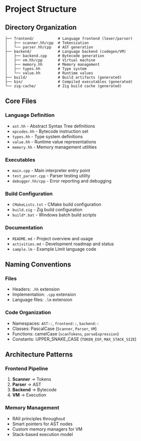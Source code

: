 # Project Structure

## Directory Organization

```
├── frontend/           # Language frontend (lexer/parser)
│   ├── scanner.hh/cpp  # Tokenization
│   └── parser.hh/cpp   # AST generation
├── backend/            # Language backend (codegen/VM)
│   ├── backend.cpp     # Bytecode generation
│   ├── vm.hh/cpp       # Virtual machine
│   ├── memory.hh       # Memory management
│   ├── types.hh        # Type system
│   └── value.hh        # Runtime values
├── build/              # Build artifacts (generated)
├── bin/                # Compiled executables (generated)
└── zig-cache/          # Zig build cache (generated)
```

## Core Files

### Language Definition
- `ast.hh` - Abstract Syntax Tree definitions
- `opcodes.hh` - Bytecode instruction set
- `types.hh` - Type system definitions
- `value.hh` - Runtime value representations
- `memory.hh` - Memory management utilities

### Executables
- `main.cpp` - Main interpreter entry point
- `test_parser.cpp` - Parser testing utility
- `debugger.hh/cpp` - Error reporting and debugging

### Build Configuration
- `CMakeLists.txt` - CMake build configuration
- `build.zig` - Zig build configuration
- `build*.bat` - Windows batch build scripts

### Documentation
- `README.md` - Project overview and usage
- `activities.md` - Development roadmap and status
- `sample.lm` - Example Limit language code

## Naming Conventions

### Files
- Headers: `.hh` extension
- Implementation: `.cpp` extension
- Language files: `.lm` extension

### Code Organization
- Namespaces: `AST::`, `frontend::`, `backend::`
- Classes: PascalCase (`Scanner`, `Parser`, `VM`)
- Functions: camelCase (`scanTokens`, `parseExpression`)
- Constants: UPPER_SNAKE_CASE (`TOKEN_EOF`, `MAX_STACK_SIZE`)

## Architecture Patterns

### Frontend Pipeline
1. **Scanner** → Tokens
2. **Parser** → AST
3. **Backend** → Bytecode
4. **VM** → Execution

### Memory Management
- RAII principles throughout
- Smart pointers for AST nodes
- Custom memory managers for VM
- Stack-based execution model